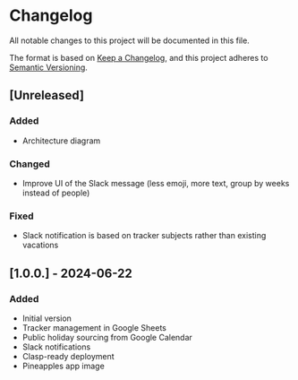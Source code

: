 # Changelog

All notable changes to this project will be documented in this file.

The format is based on [Keep a Changelog](https://keepachangelog.com/en/1.1.0/),
and this project adheres to [Semantic Versioning](https://semver.org/spec/v2.0.0.html).

## [Unreleased]

### Added
- Architecture diagram

### Changed
- Improve UI of the Slack message (less emoji, more text, group by weeks instead of people)

### Fixed
- Slack notification is based on tracker subjects rather than existing vacations

## [1.0.0.] - 2024-06-22

### Added
- Initial version
- Tracker management in Google Sheets
- Public holiday sourcing from Google Calendar
- Slack notifications
- Clasp-ready deployment
- Pineapples app image

